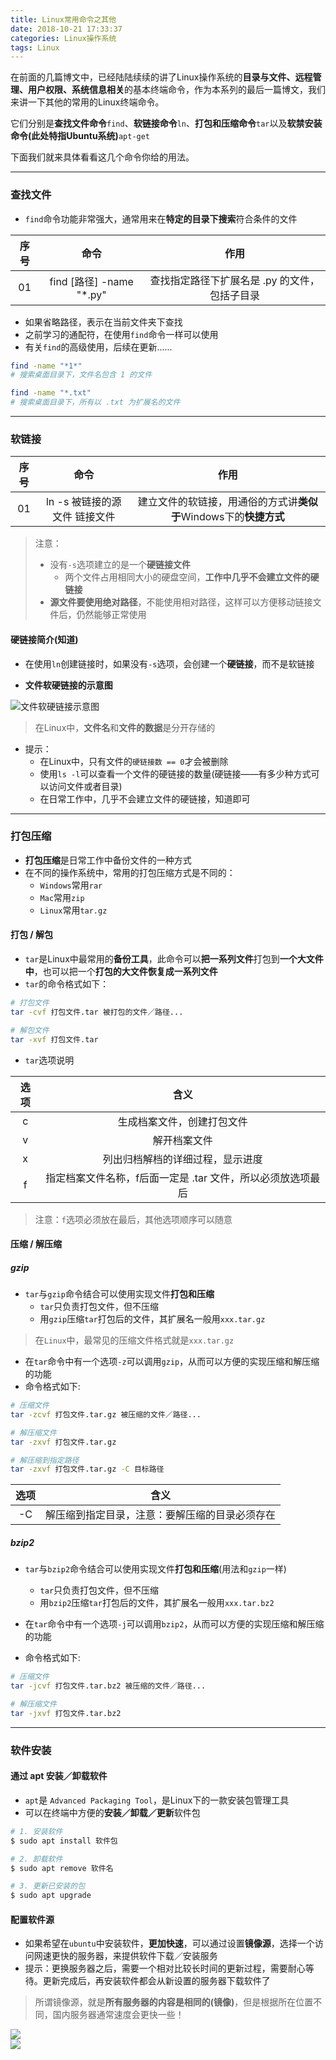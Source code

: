 ```yaml
---
title: Linux常用命令之其他
date: 2018-10-21 17:33:37
categories: Linux操作系统
tags: Linux
---
```


在前面的几篇博文中，已经陆陆续续的讲了Linux操作系统的**目录与文件、远程管理、用户权限、系统信息相关**的基本终端命令，作为本系列的最后一篇博文，我们来讲一下其他的常用的Linux终端命令。


它们分别是**查找文件命令**`find`、**软链接命令**`ln`、**打包和压缩命令**`tar`以及**软禁安装命令(此处特指Ubuntu系统)**`apt-get`

下面我们就来具体看看这几个命令你给的用法。
<!--more-->
---

### 查找文件

* `find`命令功能非常强大，通常用来在**特定的目录下搜索**符合条件的文件

|序号|命令|作用|
|:-:|:-:|:-:|
|01|find [路径] -name "*.py"|查找指定路径下扩展名是 .py 的文件，包括子目录|

* 如果省略路径，表示在当前文件夹下查找
* 之前学习的通配符，在使用`find`命令一样可以使用
* 有关`find`的高级使用，后续在更新......

```bash
find -name "*1*"
# 搜索桌面目录下，文件名包含 1 的文件

find -name "*.txt"
# 搜索桌面目录下，所有以 .txt 为扩展名的文件
```

---

### 软链接

|序号|命令|作用|
|:-:|:-:|:-:|
|01|ln -s 被链接的源文件 链接文件|建立文件的软链接，用通俗的方式讲**类似于**Windows下的**快捷方式**|

> 注意：
> * 没有`-s`选项建立的是一个**硬链接文件**
>   * 两个文件占用相同大小的硬盘空间，**工作中几乎不会建立文件的硬链接**
> * **源文件要使用绝对路径**，不能使用相对路径，这样可以方便移动链接文件后，仍然能够正常使用

#### 硬链接简介(知道)

* 在使用`ln`创建链接时，如果没有`-s`选项，会创建一个**硬链接**，而不是软链接

* <b>文件软硬链接的示意图</b>

![文件软硬链接示意图](https://myblogs-photos-1256941622.cos.ap-chengdu.myqcloud.com/Linux%E5%B8%B8%E7%94%A8%E5%91%BD%E4%BB%A4%E4%B9%8B%E5%85%B6%E4%BB%96/001_%E6%96%87%E4%BB%B6%E8%BD%AF%E7%A1%AC%E9%93%BE%E6%8E%A5%E7%A4%BA%E6%84%8F%E5%9B%BE.png '文件软硬链接示意图')

> 在Linux中，**文件名**和**文件的数据**是分开存储的

* 提示：
    * 在Linux中，只有文件的`硬链接数 == 0`才会被删除
    * 使用`ls -l`可以查看一个文件的硬链接的数量(硬链接——有多少种方式可以访问文件或者目录)
    * 在日常工作中，几乎不会建立文件的硬链接，知道即可

---

### 打包压缩

* **打包压缩**是日常工作中备份文件的一种方式
* 在不同的操作系统中，常用的打包压缩方式是不同的：
    * `Windows`常用`rar`
    * `Mac`常用`zip`
    * `Linux`常用`tar.gz`

#### 打包 / 解包

* `tar`是Linux中最常用的**备份工具**，此命令可以**把一系列文件**打包到**一个大文件中**，也可以把一个**打包的大文件恢复成一系列文件**
* `tar`的命令格式如下：

```bash
# 打包文件
tar -cvf 打包文件.tar 被打包的文件／路径...

# 解包文件
tar -xvf 打包文件.tar
```

* `tar`选项说明
  
|选项|含义|
|:-:|:-:|
|c|生成档案文件，创建打包文件|
|v|解开档案文件|
|x|列出归档解档的详细过程，显示进度|
|f|指定档案文件名称，f后面一定是 .tar 文件，所以必须放选项最后|

> 注意：`f`选项必须放在最后，其他选项顺序可以随意

#### 压缩 / 解压缩

##### gzip

* `tar`与`gzip`命令结合可以使用实现文件**打包和压缩**
    * `tar`只负责打包文件，但不压缩
    * 用`gzip`压缩`tar`打包后的文件，其扩展名一般用`xxx.tar.gz`

> 在`Linux`中，最常见的压缩文件格式就是`xxx.tar.gz`

* 在`tar`命令中有一个选项`-z`可以调用`gzip`，从而可以方便的实现压缩和解压缩的功能
* 命令格式如下:

```bash
# 压缩文件
tar -zcvf 打包文件.tar.gz 被压缩的文件／路径...

# 解压缩文件
tar -zxvf 打包文件.tar.gz

# 解压缩到指定路径
tar -zxvf 打包文件.tar.gz -C 目标路径
```

|选项|含义|
|:-:|:-:|
|-C|解压缩到指定目录，注意：要解压缩的目录必须存在|

##### bzip2

* `tar`与`bzip2`命令结合可以使用实现文件**打包和压缩**(用法和`gzip`一样)
    * `tar`只负责打包文件，但不压缩
    * 用`bzip2`压缩`tar`打包后的文件，其扩展名一般用`xxx.tar.bz2`


* 在`tar`命令中有一个选项`-j`可以调用`bzip2`，从而可以方便的实现压缩和解压缩的功能
* 命令格式如下:

```bash
# 压缩文件
tar -jcvf 打包文件.tar.bz2 被压缩的文件／路径...

# 解压缩文件
tar -jxvf 打包文件.tar.bz2
```

---

### 软件安装

#### 通过 apt 安装／卸载软件

* `apt`是 `Advanced Packaging Tool`，是Linux下的一款安装包管理工具
* 可以在终端中方便的**安装／卸载／更新**软件包

```bash
# 1. 安装软件
$ sudo apt install 软件包

# 2. 卸载软件
$ sudo apt remove 软件名

# 3. 更新已安装的包
$ sudo apt upgrade 
```

#### 配置软件源

* 如果希望在`ubuntu`中安装软件，**更加快速**，可以通过设置**镜像源**，选择一个访问网速更快的服务器，来提供软件下载／安装服务
* 提示：更换服务器之后，需要一个相对比较长时间的更新过程，需要耐心等待。更新完成后，再安装软件都会从新设置的服务器下载软件了

> 所谓镜像源，就是**所有服务器的内容是相同的(镜像)**，但是根据所在位置不同，国内服务器通常速度会更快一些！

![](https://myblogs-photos-1256941622.cos.ap-chengdu.myqcloud.com/Linux%E5%B8%B8%E7%94%A8%E5%91%BD%E4%BB%A4%E4%B9%8B%E5%85%B6%E4%BB%96/002_%E9%95%9C%E5%83%8F%E6%9C%8D%E5%8A%A1%E5%99%A8%E7%A4%BA%E6%84%8F%E5%9B%BE.png )
<br>
![](https://myblogs-photos-1256941622.cos.ap-chengdu.myqcloud.com/Linux%E5%B8%B8%E7%94%A8%E5%91%BD%E4%BB%A4%E4%B9%8B%E5%85%B6%E4%BB%96/003_ubuntu%E8%AE%BE%E7%BD%AE%E8%BD%AF%E4%BB%B6%E6%BA%90.png)

